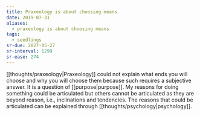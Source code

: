 ```yaml
---
title: Praxeology is about choosing means
date: 2019-07-31
aliases:
  - praxeology is about choosing means
tags:
  - seedlings
sr-due: 2027-05-27
sr-interval: 1299
sr-ease: 274
---
```

[[thoughts/praxeology|Praxeology]] could not explain what ends you will choose and why you will choose them because such requires a subjective answer. It is a question of [[purpose|purpose]]. My reasons for doing something could be articulated but others cannot be articulated as they are beyond reason, i.e., inclinations and tendencies. The reasons that could be articulated can be explained through [[thoughts/psychology|psychology]].